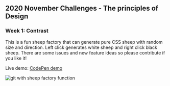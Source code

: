 ## 2020 November Challenges - The principles of Design
### Week 1: Contrast 

This is a fun sheep factory that can generate pure CSS sheep with random size and direction. 
Left click generates white sheep and right click black sheep. 
There are some issues and new feature ideas so please contribute if you like it! 

Live demo: [CodePen demo](https://codepen.io/panvicka/pen/pobqvyL)


 ![git with sheep factory function](screen_gif.gif)
